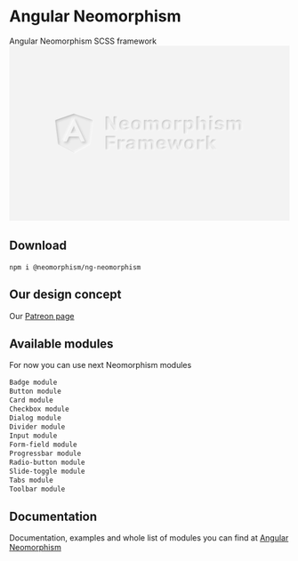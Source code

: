 # Angular Neomorphism
Angular Neomorphism SCSS framework
![Angular Neomorphism](https://github.com/Angular-Neumorphism/Angular-Neumorphism/blob/master/src/assets/promo%20banner.png)

## Download

```
npm i @neomorphism/ng-neomorphism
```

## Our design concept

Our [Patreon page](https://www.patreon.com/neomorphism)

## Available modules

For now you can use next Neomorphism modules
```
Badge module
Button module
Card module
Checkbox module
Dialog module
Divider module
Input module
Form-field module
Progressbar module
Radio-button module
Slide-toggle module
Tabs module
Toolbar module
```

## Documentation

Documentation, examples and whole list of modules you can find at [Angular Neomorphism](https://angular-neomorphism.web.app/)